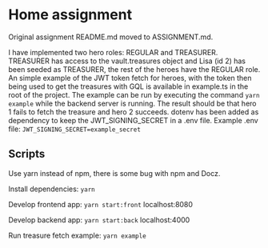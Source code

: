 # Home assignment

Original assignment README.md moved to ASSIGNMENT.md.

I have implemented two hero roles: REGULAR and TREASURER. TREASURER has access to the vault.treasures object and Lisa (id 2) has been seeded as TREASURER, the rest of the heroes have the REGULAR role.
An simple example of the JWT token fetch for heroes, with the token then being used to get the treasures with GQL is available in example.ts in the root of the project. The example can be run by executing the command `yarn example` while the backend server is running. The result should be that hero 1 fails to fetch the treasure and hero 2 succeeds.
dotenv has been added as dependency to keep the JWT_SIGNING_SECRET in a .env file.
Example .env file:
`JWT_SIGNING_SECRET=example_secret`

## Scripts

Use yarn instead of npm, there is some bug with npm and Docz.

Install dependencies: `yarn`

Develop frontend app: `yarn start:front` localhost:8080

Develop backend app: `yarn start:back` localhost:4000

Run treasure fetch example: `yarn example`